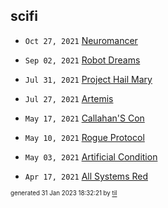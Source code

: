 ## scifi


* <code>Oct 27, 2021</code> [Neuromancer](2021-10-27T04-44-47-neuromancer.md)

* <code>Sep 02, 2021</code> [Robot Dreams](2021-09-02T04-51-51-robot-dreams.md)

* <code>Jul 31, 2021</code> [Project Hail Mary](2021-07-31T18-02-26-project-hail-mary.md)
* <code>Jul 27, 2021</code> [Artemis](2021-07-27T12-50-36-artemis.md)

* <code>May 17, 2021</code> [Callahan'S Con](2021-05-17T10-54-54-callahan's-con.md)
* <code>May 10, 2021</code> [Rogue Protocol](2021-05-10T21-43-13-rogue-protocol.md)
* <code>May 03, 2021</code> [Artificial Condition](2021-05-03T21-46-11-artificial-condition.md)

* <code>Apr 17, 2021</code> [All Systems Red](2021-04-17T20-45-05-all-systems-red.md)

<sup><sub>generated 31 Jan 2023 18:32:21 by <a href='https://github.com/senorprogrammer/til'>til</a></sub></sup>
